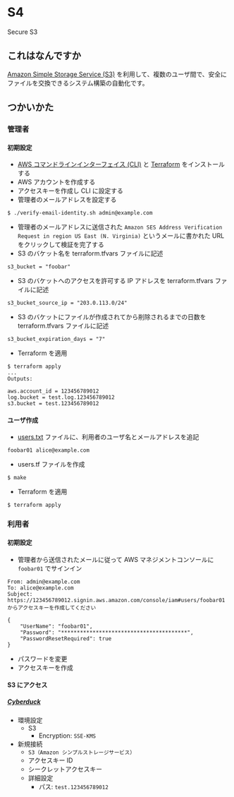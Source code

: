 # S4
Secure S3

## これはなんですか

[Amazon Simple Storage Service (S3)](https://aws.amazon.com/documentation/s3/) を利用して、複数のユーザ間で、安全にファイルを交換できるシステム構築の自動化です。

## つかいかた

### 管理者

#### 初期設定

* [AWS コマンドラインインターフェイス (CLI)](https://aws.amazon.com/cli/) と [Terraform](https://www.terraform.io/) をインストールする
* AWS アカウントを作成する
* アクセスキーを作成し CLI に設定する
* 管理者のメールアドレスを設定する
```
$ ./verify-email-identity.sh admin@example.com
```
* 管理者のメールアドレスに送信された `Amazon SES Address Verification Request in region US East (N. Virginia)` というメールに書かれた URL をクリックして検証を完了する
* S3 のバケット名を terraform.tfvars ファイルに記述
```
s3_bucket = "foobar"
```
* S3 のバケットへのアクセスを許可する IP アドレスを terraform.tfvars ファイルに記述
```
s3_bucket_source_ip = "203.0.113.0/24"
```
* S3 のバケットにファイルが作成されてから削除されるまでの日数を terraform.tfvars ファイルに記述
```
s3_bucket_expiration_days = "7"
```
* Terraform を適用
```
$ terraform apply
...
Outputs:

aws.account_id = 123456789012
log.bucket = test.log.123456789012
s3.bucket = test.123456789012
```

#### ユーザ作成

* [users.txt](users.txt) ファイルに、利用者のユーザ名とメールアドレスを追記
```
foobar01 alice@example.com
```
* users.tf ファイルを作成
```
$ make
```
* Terraform を適用
```
$ terraform apply
```

### 利用者

#### 初期設定

* 管理者から送信されたメールに従って AWS マネジメントコンソールに `foobar01` でサインイン
```
From: admin@example.com
To: alice@example.com
Subject: https://123456789012.signin.aws.amazon.com/console/iam#users/foobar01 からアクセスキーを作成してください

{
    "UserName": "foobar01",
    "Password": "****************************************",
    "PasswordResetRequired": true
}
```
* パスワードを変更
* アクセスキーを作成

#### S3 にアクセス

##### [Cyberduck](https://cyberduck.io/)

* 環境設定
  * S3
    * Encryption: `SSE-KMS`
* 新規接続
  * `S3（Amazon シンプルストレージサービス）`
  * アクセスキー ID
  * シークレットアクセスキー
  * 詳細設定
    * パス: `test.123456789012`
